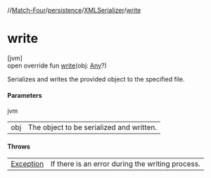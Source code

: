 //[Match-Four](../../../index.md)/[persistence](../index.md)/[XMLSerializer](index.md)/[write](write.md)

# write

[jvm]\
open override fun [write](write.md)(obj: [Any](https://kotlinlang.org/api/latest/jvm/stdlib/kotlin/-any/index.html)?)

Serializes and writes the provided object to the specified file.

#### Parameters

jvm

| | |
|---|---|
| obj | The object to be serialized and written. |

#### Throws

| | |
|---|---|
| [Exception](https://docs.oracle.com/javase/8/docs/api/java/lang/Exception.html) | If there is an error during the writing process. |
